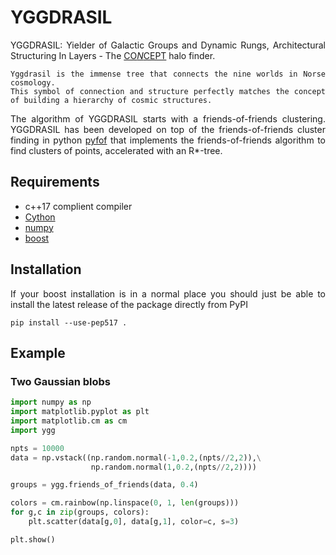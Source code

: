 YGGDRASIL
=====

<div align="justify">

YGGDRASIL: Yielder of Galactic Groups and Dynamic Rungs, Architectural Structuring In Layers - The [CO*N*CEPT](https://github.com/jmd-dk/concept/) halo finder.

    Yggdrasil is the immense tree that connects the nine worlds in Norse cosmology. 
    This symbol of connection and structure perfectly matches the concept of building a hierarchy of cosmic structures.

The algorithm of YGGDRASIL starts with a friends-of-friends clustering. YGGDRASIL has been developed on top of the friends-of-friends cluster finding in python [pyfof](https://github.com/simongibbons/pyfof) that implements the friends-of-friends algorithm to find clusters of points, accelerated with an R*-tree.

## Requirements
 * c++17 complient compiler
 * [Cython](http://cython.org/)
 * [numpy](http://www.numpy.org/)
 * [boost](http://www.boost.org/)

## Installation

If your boost installation is in a normal place you should just be able to install
the latest release of the package directly from PyPI

```pip install --use-pep517 .```

## Example

### Two Gaussian blobs

```python
import numpy as np
import matplotlib.pyplot as plt
import matplotlib.cm as cm
import ygg

npts = 10000
data = np.vstack((np.random.normal(-1,0.2,(npts//2,2)),\
                  np.random.normal(1,0.2,(npts//2,2))))

groups = ygg.friends_of_friends(data, 0.4)

colors = cm.rainbow(np.linspace(0, 1, len(groups)))
for g,c in zip(groups, colors):
    plt.scatter(data[g,0], data[g,1], color=c, s=3)

plt.show()
```

</div>
